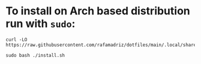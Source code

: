 # To install on Arch based distribution run with `sudo`:

```
curl -LO https://raw.githubusercontent.com/rafamadriz/dotfiles/main/.local/share/rais/install.sh

sudo bash ./install.sh
```
